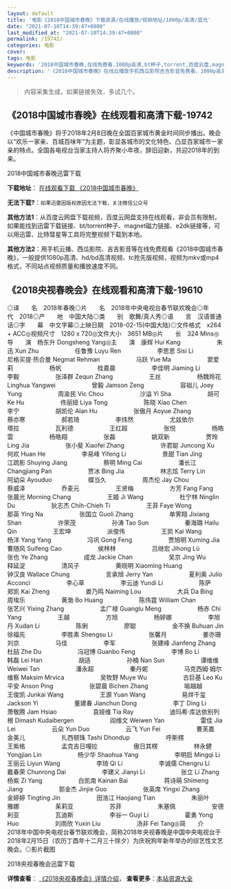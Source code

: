 ```yaml
---
layout: default
title: '电影《2018中国城市春晚》下载资源/在线播放/视频地址/1080p/高清/蓝光'
date: "2021-07-10T14:39:47+0800"
last_modified_at: "2021-07-10T14:39:47+0800"
permalink: /19742/
categories: 电影
cover:
tags: 电影
keywords: '2018中国城市春晚,在线免费看,1080p高清,bt种子,torrent,百度云盘,magnet,磁力链,迅雷下载资源'
description: '《2018中国城市春晚》在线云播放手机西瓜影院吉吉影音免费看，1080p高清bd/hd未删减完整版和tc抢先枪版，mkv/mp4格式，附带bt/torrent种子、magnet/磁力链、百度云盘、网盘资源迅雷下载链接'
---
```


>内容采集生成，如果链接失效，多试几个。


## 《2018中国城市春晚》在线观看和高清下载-19742

《中国城市春晚》将于2018年2月8日晚在全国百家城市黄金时间同步播出。晚会以“欢乐一家亲、百城百味年”为主题，彰显各城市的文化特色、凸显百家城市一家亲的特点。全国各电视台当家主持人将齐聚小年夜，辞旧迎新，共迎2018年的到来。


2018中国城市春晚迅雷下载

**下载地址**： [在线观看下载 《2018中国城市春晚》](https://www.993dy.com//vod-detail-id-29329.html) 


**无法下载?**：`如果迅雷因版权原因无法下载，关注微信公众号 `

**其他方法1**：从百度云网盘下载视频，百度云网盘支持在线观看，非会员有限制，如果能找到迅雷下载链接、bt/torrent种子、magnet磁力链接、e2dk链接等，可以用迅雷、比特彗星等工具将完整视频下载到本地。

**其他方法2**：用手机云播、西瓜影院、吉吉影音等在线免费观看《2018中国城市春晚》，一般提供1080p高清、hd/bd高清视频、tc抢先版视频，视频为mkv或mp4格式，不同站点视频质量和播放速度不同。


## 《2018央视春晚会》在线观看和高清下载-19610

◎译　　名　2018年春晚◎片　　名　2018年中央电视台春节联欢晚会◎年　　代　2018◎产　　地　中国大陆◎类　　别　歌舞/真人秀◎语　　言　汉语普通话◎字　　幕　中文字幕◎上映日期　2018-02-15(中国大陆)◎文件格式　x264 + ACC◎视频尺寸　1280 x 720◎文件大小　3651 MB◎片　　长　324 Mins◎导　　演　杨东升 Dongsheng Yang◎主　　演　康辉 Hui Kang　　　　　　朱迅 Xun Zhu　　　　　　任鲁豫 Luyu Ren　　　　　　李思思 Sisi Li　　　　　　尼格买提·热合曼 Negmat Rehman　　　　　　马跃 Yue Ma　　　　　　窦爱莉　　　　　　杨帆　　　　　　桂嘉晨　　　　　　李佳明 Jiaming Li　　　　　　李毅　　　　　　张泽群 Zequn Zhang　　　　　　王丝　　　　　　杨魏玲花 Linghua Yangwei　　　　　　曾毅 Jamson Zeng　　　　　　容祖儿 Joey Yung　　　　　　周渝民 Vic Chou　　　　　　沙溢 Yi Sha　　　　　　胡可 Ke Hu　　　　　　佟丽娅 Liya Tong　　　　　　陈晓 Xiao Chen　　　　　　李宁　　　　　　胡凯伦 Alan Hu　　　　　　张傲月 Aoyue Zhang　　　　　　蔡亦寒　　　　　　郝若琦　　　　　　李炜然　　　　　　尤兹依尔　　　　　　塔拉　　　　　　瓦利德　　　　　　王红超　　　　　　张悦　　　　　　杨皓雲　　　　　　杨皓翔　　　　　　张磊　　　　　　姚双新　　　　　　贾玲 Ling Jia　　　　　　张小斐 Xiaofei Zhang　　　　　　许君聪 Juncong Xu　　　　　　何欢 Huan He　　　　　　李易峰 Yifeng Li　　　　　　景甜 Tian Jing　　　　　　江疏影 Shuying Jiang　　　　　　蔡明 Ming Cai　　　　　　潘长江 Changjiang Pan　　　　　　贾冰 Bing Jia　　　　　　林志炫 Terry Lin　　　　　　阿幼朵 Ayouduo　　　　　　蝶当久　　　　　　周杰伦 Jay Chou　　　　　　蔡威泽　　　　　　乔麦元　　　　　　王贤梅　　　　　　方芳 Fang Fang　　　　　　张晨光 Morning Chang　　　　　　王姬 Ji Wang　　　　　　杜宁林 Ninglin Du　　　　　　狄志杰 Chih-Chieh Ti　　　　　　王菲 Faye Wong　　　　　　那英 Ying Na　　　　　　张国立 Guoli Zhang　　　　　　单霁翔 Jixiang Shan　　　　　　许荣茂　　　　　　孙涛 Tao Sun　　　　　　秦海璐 Hailu Qin　　　　　　王宏坤　　　　　　派俊伟　　　　　　王凯 Kai Wang　　　　　　杨洋 Yang Yang　　　　　　冯巩 Gong Feng　　　　　　贾旭明 Xuming Jia　　　　　　曹随风 Suifeng Cao　　　　　　侯林林　　　　　　吕继宏 Jihong Lü　　　　　　张也 Ye Zhang　　　　　　成龙 Jackie Chan　　　　　　吴京 Jing Wu　　　　　　释延淀　　　　　　清风子　　　　　　黄晓明 Xiaoming Huang　　　　　　钟汉良 Wallace Chung　　　　　　言承旭 Jerry Yan　　　　　　夏利奥 Julio Acconci　　　　　　李心草　　　　　　李云迪 Yundi Li　　　　　　陈萨　　　　　　郑凯 Kai Zheng　　　　　　娄乃鸣 Naiming Lou　　　　　　大兵 Da Bing　　　　　　周埃乐　　　　　　黄渤 Bo Huang　　　　　　陈伟霆 William Chan　　　　　　张艺兴 Yixing Zhang　　　　　　孟广禄 Guanglu Meng　　　　　　杨赤 Chi Yang　　　　　　王越　　　　　　方旭　　　　　　杨婷娜　　　　　　李旭丹 Xudan Li　　　　　　陈俐　　　　　　廖聪　　　　　　金不换 Buhuan Jin　　　　　　徐福先　　　　　　李胜素 Shengsu Li　　　　　　张馨月　　　　　　姜亦珊　　　　　　刘京　　　　　　马佳　　　　　　李军　　　　　　张建峰 Jianfeng Zhang　　　　　　杜喆 Zhe Du　　　　　　冯冠博 Guanbo Feng　　　　　　李博 Bo Li　　　　　　韩磊 Lei Han　　　　　　胡适　　　　　　孙楠 Nan Sun　　　　　　谭维维 Weiwei Tan　　　　　　潘永超　　　　　　秦丹妮　　　　　　马克西姆·姆尔维察 Maksim Mrvica　　　　　　吴牧野 Muye Wu　　　　　　古巨基 Leo Ku　　　　　　平安 Anson Ping　　　　　　张碧晨 Bichen Zhang　　　　　　喻越越　　　　　　王俊凯 Junkai Wang　　　　　　王源 Yuan Wang　　　　　　易烊千玺 Jackson Yi　　　　　　董建春 Jianchun Dong　　　　　　李丁 Ding Li　　　　　　萧敬腾 Jam Hsiao　　　　　　袁娅维 Tia Ray　　　　　　迪玛希·库达依别列根 Dimash Kudaibergen　　　　　　阎维文 Weiwen Yan　　　　　　雷佳 Jia Lei　　　　　　云朵 Yun Duo　　　　　　云飞 Yun Fei　　　　　　曹芙嘉　　　　　　金美儿　　　　　　扎西顿珠 Tashi Dhondup　　　　　　呼斯楞　　　　　　王紫格　　　　　　孟克吉日嘎拉　　　　　　傲日其楞　　　　　　林永健 Yongjian Lin　　　　　　杨少华 Shaohua Yang　　　　　　李明启 Mingqi Li　　　　　　王丽云 Liyun Wang　　　　　　李琦 Qi Li　　　　　　李诚儒 Chengru Li　　　　　　戴春荣 Chunrong Dai　　　　　　李建义 Jianyi Li　　　　　　张立 Li Zhang　　　　　　杨紫 Zi Yang　　　　　　白凯南 Kainan Bai　　　　　　蒋诗萌 Shimeng Jiang　　　　　　郭金杰 Jinjie Guo　　　　　　张英席 Yingxi Zhang　　　　　　金婷婷 Tingting Jin　　　　　　田浩江 Haojiang Tian　　　　　　朱丽叶　　　　　　雅娜　　　　　　茱莉亚　　　　　　苏菲　　　　　　朱塞佩　　　　　　安德利亚　　　　　　瓦迪斯　　　　　　李谷一 Guyi Li　　　　　　霍勇 Yong Huo　　　　　　刘雨欣 Yuxin Liu　　　　　　汤非 Fei Tang◎简　　介　　2018年中国中央电视台春节联欢晚会，简称2018年央视春晚是中国中央电视台于2018年2月15日（农历丁酉年十二月三十除夕）为庆祝狗年新年举办的综艺性文艺晚会。◎影片截图


2018央视春晚会迅雷下载

**详情查看**： [《2018央视春晚会》详情介绍](/movie/19610/)， **查看更多**：[本站资源大全](/movie/t/all/)

